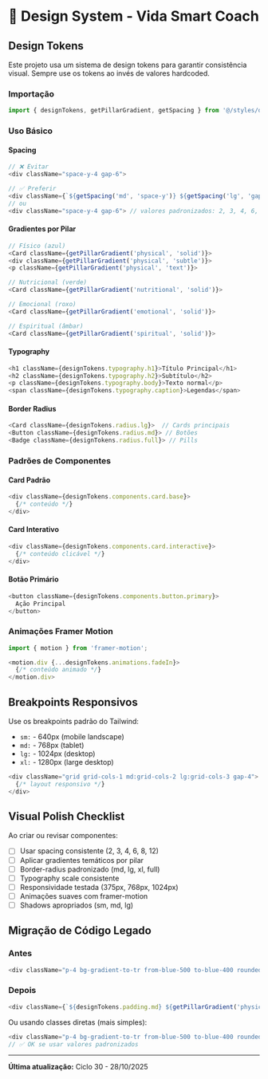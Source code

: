 # 🎨 Design System - Vida Smart Coach

## Design Tokens

Este projeto usa um sistema de design tokens para garantir consistência visual. Sempre use os tokens ao invés de valores hardcoded.

### Importação

```javascript
import { designTokens, getPillarGradient, getSpacing } from '@/styles/designTokens';
```

### Uso Básico

#### Spacing

```javascript
// ❌ Evitar
<div className="space-y-4 gap-6">

// ✅ Preferir
<div className={`${getSpacing('md', 'space-y')} ${getSpacing('lg', 'gap')}`}>
// ou
<div className="space-y-4 gap-6"> // valores padronizados: 2, 3, 4, 6, 8, 12
```

#### Gradientes por Pilar

```javascript
// Físico (azul)
<Card className={getPillarGradient('physical', 'solid')}>
<div className={getPillarGradient('physical', 'subtle')}>
<p className={getPillarGradient('physical', 'text')}>

// Nutricional (verde)
<Card className={getPillarGradient('nutritional', 'solid')}>

// Emocional (roxo)
<Card className={getPillarGradient('emotional', 'solid')}>

// Espiritual (âmbar)
<Card className={getPillarGradient('spiritual', 'solid')}>
```

#### Typography

```javascript
<h1 className={designTokens.typography.h1}>Título Principal</h1>
<h2 className={designTokens.typography.h2}>Subtítulo</h2>
<p className={designTokens.typography.body}>Texto normal</p>
<span className={designTokens.typography.caption}>Legendas</span>
```

#### Border Radius

```javascript
<Card className={designTokens.radius.lg}>  // Cards principais
<Button className={designTokens.radius.md}> // Botões
<Badge className={designTokens.radius.full}> // Pills
```

### Padrões de Componentes

#### Card Padrão
```javascript
<div className={designTokens.components.card.base}>
  {/* conteúdo */}
</div>
```

#### Card Interativo
```javascript
<div className={designTokens.components.card.interactive}>
  {/* conteúdo clicável */}
</div>
```

#### Botão Primário
```javascript
<button className={designTokens.components.button.primary}>
  Ação Principal
</button>
```

### Animações Framer Motion

```javascript
import { motion } from 'framer-motion';

<motion.div {...designTokens.animations.fadeIn}>
  {/* conteúdo animado */}
</motion.div>
```

## Breakpoints Responsivos

Use os breakpoints padrão do Tailwind:

- `sm:` - 640px (mobile landscape)
- `md:` - 768px (tablet)
- `lg:` - 1024px (desktop)
- `xl:` - 1280px (large desktop)

```javascript
<div className="grid grid-cols-1 md:grid-cols-2 lg:grid-cols-3 gap-4">
  {/* layout responsivo */}
</div>
```

## Visual Polish Checklist

Ao criar ou revisar componentes:

- [ ] Usar spacing consistente (2, 3, 4, 6, 8, 12)
- [ ] Aplicar gradientes temáticos por pilar
- [ ] Border-radius padronizado (md, lg, xl, full)
- [ ] Typography scale consistente
- [ ] Responsividade testada (375px, 768px, 1024px)
- [ ] Animações suaves com framer-motion
- [ ] Shadows apropriados (sm, md, lg)

## Migração de Código Legado

### Antes
```javascript
<div className="p-4 bg-gradient-to-tr from-blue-500 to-blue-400 rounded-xl shadow-lg">
```

### Depois
```javascript
<div className={`${designTokens.padding.md} ${getPillarGradient('physical', 'solid')} ${designTokens.radius.lg} ${designTokens.shadows.lg}`}>
```

Ou usando classes diretas (mais simples):
```javascript
<div className="p-4 bg-gradient-to-tr from-blue-500 to-blue-400 rounded-xl shadow-lg">
// ✅ OK se usar valores padronizados
```

---

**Última atualização:** Ciclo 30 - 28/10/2025
